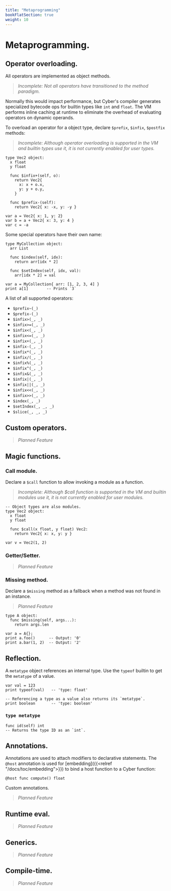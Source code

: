```yaml
---
title: "Metaprogramming"
bookFlatSection: true
weight: 10
---
```


# Metaprogramming.

## Operator overloading.
All operators are implemented as object methods.
> _Incomplete: Not all operators have transitioned to the method paradigm._ 

Normally this would impact performance, but Cyber's compiler generates specialized bytecode ops for builtin types like `int` and `float`. The VM performs inline caching at runtime to eliminate the overhead of evaluating operators on dynamic operands.

To overload an operator for a object type, declare `$prefix`, `$infix`, `$postfix` methods:
> _Incomplete: Although operator overloading is supported in the VM and builtin types use it, it is not currently enabled for user types._ 
```cy
type Vec2 object:
  x float
  y float

  func $infix+(self, o):
    return Vec2{
      x: x + o.x,
      y: y + o.y,
    }

  func $prefix-(self):
    return Vec2{ x: -x, y: -y }

var a = Vec2{ x: 1, y: 2}
var b = a + Vec2{ x: 3, y: 4 }
var c = -a
```

Some special operators have their own name:
```cy
type MyCollection object:
  arr List

  func $index(self, idx):
    return arr[idx * 2]

  func $setIndex(self, idx, val):
    arr[idx * 2] = val 

var a = MyCollection{ arr: [1, 2, 3, 4] }
print a[1]        -- Prints `3`
```

A list of all supported operators:
* `$prefix~(_)`
* `$prefix-(_)`
* `$infix>(_, _)`
* `$infix>=(_, _)`
* `$infix<(_, _)`
* `$infix<=(_, _)`
* `$infix+(_, _)`
* `$infix-(_, _)`
* `$infix*(_, _)`
* `$infix/(_, _)`
* `$infix%(_, _)`
* `$infix^(_, _)`
* `$infix&(_, _)`
* `$infix|(_, _)`
* `$infix||(_, _)`
* `$infix<<(_, _)`
* `$infix>>(_, _)`
* `$index(_, _)`
* `$setIndex(_, _, _)`
* `$slice(_, _, _)`

## Custom operators.
> _Planned Feature_

## Magic functions.

### Call module.
Declare a `$call` function to allow invoking a module as a function.
> _Incomplete: Although $call function is supported in the VM and builtin modules use it, it is not currently enabled for user modules._ 
```cy
-- Object types are also modules.
type Vec2 object:
  x float
  y float

  func $call(x float, y float) Vec2:
    return Vec2{ x: x, y: y }

var v = Vec2(1, 2)
```

### Getter/Setter.
> _Planned Feature_

### Missing method.
Declare a `$missing` method as a fallback when a method was not found in an instance.
> _Planned Feature_
```cy
type A object:
  func $missing(self, args...):
    return args.len

var a = A{};
print a.foo()      -- Output: '0'
print a.bar(1, 2)  -- Output: '2'
```

## Reflection.
A `metatype` object references an internal type. Use the `typeof` builtin to get the `metatype` of a value.
```cy
var val = 123
print typeof(val)   -- 'type: float'

-- Referencing a type as a value also returns its `metatype`.
print boolean       -- 'type: boolean'
```

### `type metatype`
```cy
func id(self) int
-- Returns the type ID as an `int`.
```

## Annotations.
Annotations are used to attach modifiers to declarative statements. The `@host` annotation is used for [embedding]({{<relref "/docs/toc/embedding">}}) to bind a host function to a Cyber function:
```cy
@host func compute() float
```

Custom annotations.
> _Planned Feature_

## Runtime eval.
> _Planned Feature_

## Generics.
> _Planned Feature_

## Compile-time.
> _Planned Feature_
